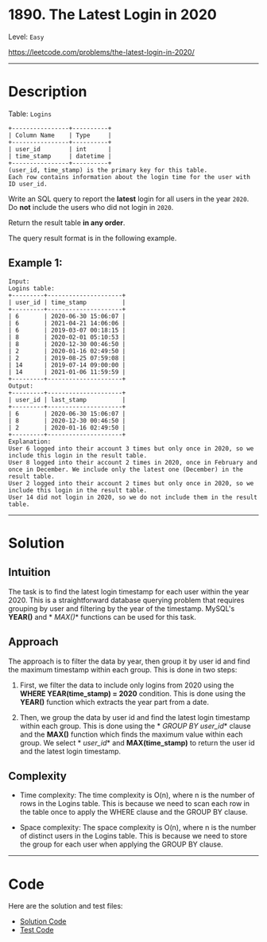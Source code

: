 # 1890. The Latest Login in 2020

Level: `Easy`

https://leetcode.com/problems/the-latest-login-in-2020/

---

# Description

Table: `Logins`

    +----------------+----------+
    | Column Name    | Type     |
    +----------------+----------+
    | user_id        | int      |
    | time_stamp     | datetime |
    +----------------+----------+
    (user_id, time_stamp) is the primary key for this table.
    Each row contains information about the login time for the user with ID user_id.

Write an SQL query to report the **latest** login for all users in the year `2020`. Do **not** include the users who did
not login in `2020`.

Return the result table **in any order**.

The query result format is in the following example.

## Example 1:

    Input:
    Logins table:
    +---------+---------------------+
    | user_id | time_stamp          |
    +---------+---------------------+
    | 6       | 2020-06-30 15:06:07 |
    | 6       | 2021-04-21 14:06:06 |
    | 6       | 2019-03-07 00:18:15 |
    | 8       | 2020-02-01 05:10:53 |
    | 8       | 2020-12-30 00:46:50 |
    | 2       | 2020-01-16 02:49:50 |
    | 2       | 2019-08-25 07:59:08 |
    | 14      | 2019-07-14 09:00:00 |
    | 14      | 2021-01-06 11:59:59 |
    +---------+---------------------+
    Output:
    +---------+---------------------+
    | user_id | last_stamp          |
    +---------+---------------------+
    | 6       | 2020-06-30 15:06:07 |
    | 8       | 2020-12-30 00:46:50 |
    | 2       | 2020-01-16 02:49:50 |
    +---------+---------------------+
    Explanation:
    User 6 logged into their account 3 times but only once in 2020, so we include this login in the result table.
    User 8 logged into their account 2 times in 2020, once in February and once in December. We include only the latest one (December) in the result table.
    User 2 logged into their account 2 times but only once in 2020, so we include this login in the result table.
    User 14 did not login in 2020, so we do not include them in the result table.

---

# Solution

## Intuition

The task is to find the latest login timestamp for each user within the year 2020. This is a straightforward database
querying problem that requires grouping by user and filtering by the year of the timestamp. MySQL's **YEAR()** and *
*MAX()** functions can be used for this task.

## Approach

The approach is to filter the data by year, then group it by user id and find the maximum timestamp within each group.
This is done in two steps:

1. First, we filter the data to include only logins from 2020 using the **WHERE YEAR(time_stamp) = 2020** condition.
   This is done using the **YEAR()** function which extracts the year part from a date.

2. Then, we group the data by user id and find the latest login timestamp within each group. This is done using the *
   *GROUP BY user_id** clause and the **MAX()** function which finds the maximum value within each group. We select *
   *user_id** and **MAX(time_stamp)** to return the user id and the latest login timestamp.

## Complexity

- Time complexity:
  The time complexity is O(n), where n is the number of rows in the Logins table. This is because we need to scan each
  row in the table once to apply the WHERE clause and the GROUP BY clause.

- Space complexity:
  The space complexity is O(n), where n is the number of distinct users in the Logins table. This is because we need to
  store the group for each user when applying the GROUP BY clause.

---

# Code

Here are the solution and test files:

- [Solution Code](./solution.sql)
- [Test Code](./solution_test.go)